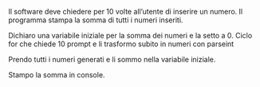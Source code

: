 Il software deve chiedere per 10 volte all’utente di inserire un numero.
Il programma stampa la somma di tutti i numeri inseriti.

Dichiaro una variabile iniziale per la somma dei numeri e la setto a 0.
Ciclo for che chiede 10 prompt e li trasformo subito in numeri con parseint

Prendo tutti i numeri generati e li sommo nella variabile iniziale.

Stampo la somma in console.
